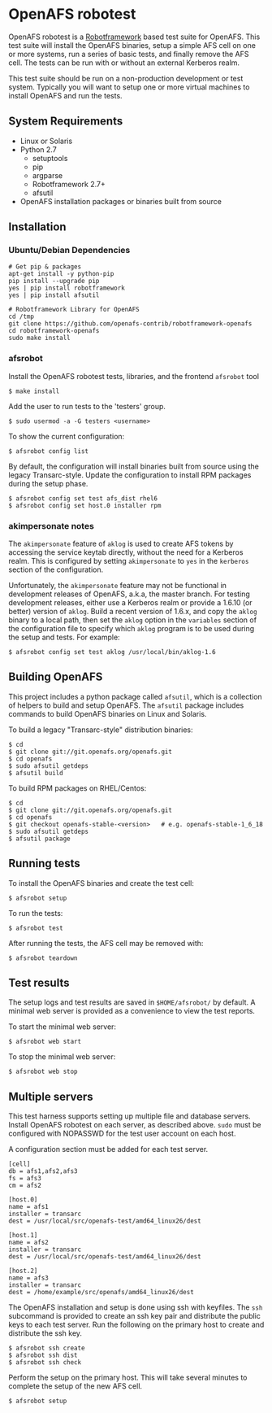 # OpenAFS robotest

OpenAFS robotest is a [Robotframework][1] based test suite for OpenAFS. This test
suite will install the OpenAFS binaries, setup a simple AFS cell on one or more
systems, run a series of basic tests, and finally remove the AFS cell.  The
tests can be run with or without an external Kerberos realm.

This test suite should be run on a non-production development or test system.
Typically you will want to setup one or more virtual machines to install
OpenAFS and run the tests.

[1]: http://robotframework.org/

## System Requirements

* Linux or Solaris
* Python 2.7
  * setuptools
  * pip
  * argparse
  * Robotframework 2.7+
  * afsutil
* OpenAFS installation packages or binaries built from source

## Installation
### Ubuntu/Debian Dependencies
```
# Get pip & packages
apt-get install -y python-pip
pip install --upgrade pip
yes | pip install robotframework
yes | pip install afsutil

# Robotframework Library for OpenAFS
cd /tmp
git clone https://github.com/openafs-contrib/robotframework-openafs
cd robotframework-openafs
sudo make install
```

### afsrobot
Install the OpenAFS robotest tests, libraries, and the frontend `afsrobot` tool

    $ make install

Add the user to run tests to the 'testers' group.

    $ sudo usermod -a -G testers <username>

To show the current configuration:

    $ afsrobot config list

By default, the configuration will install binaries built from source using the
legacy Transarc-style.  Update the configuration to install RPM packages during
the setup phase.

    $ afsrobot config set test afs_dist rhel6
    $ afsrobot config set host.0 installer rpm

### akimpersonate notes

The `akimpersonate` feature of `aklog` is used to create AFS tokens by
accessing the service keytab directly, without the need for a Kerberos realm.
This is configured by setting `akimpersonate` to `yes` in the `kerberos`
section of the configuration.

Unfortunately, the `akimpersonate` feature may not be functional in
development releases of OpenAFS, a.k.a, the master branch.  For testing
development releases, either use a Kerberos realm or provide a 1.6.10 (or
better) version of `aklog`.  Build a recent version of 1.6.x, and copy the
`aklog` binary to a local path, then set the `aklog` option in the `variables`
section of the configuration file to specify which `aklog` program is to be
used during the setup and tests. For example:

    $ afsrobot config set test aklog /usr/local/bin/aklog-1.6

## Building OpenAFS

This project includes a python package called `afsutil`, which is a collection
of helpers to build and setup OpenAFS.  The `afsutil` package includes commands
to build OpenAFS binaries on Linux and Solaris.

To build a legacy "Transarc-style" distribution binaries:

    $ cd
    $ git clone git://git.openafs.org/openafs.git
    $ cd openafs
    $ sudo afsutil getdeps
    $ afsutil build

To build RPM packages on RHEL/Centos:

    $ cd
    $ git clone git://git.openafs.org/openafs.git
    $ cd openafs
    $ git checkout openafs-stable-<version>   # e.g. openafs-stable-1_6_18
    $ sudo afsutil getdeps
    $ afsutil package

## Running tests

To install the OpenAFS binaries and create the test cell:

    $ afsrobot setup

To run the tests:

    $ afsrobot test

After running the tests, the AFS cell may be removed with:

    $ afsrobot teardown

## Test results

The setup logs and test results are saved in `$HOME/afsrobot/` by
default.  A minimal web server is provided as a convenience to view the test
reports.

To start the minimal web server:

    $ afsrobot web start

To stop the minimal web server:

    $ afsrobot web stop

## Multiple servers

This test harness supports setting up multiple file and database servers.
Install OpenAFS robotest on each server, as described above.  `sudo` must be
configured with NOPASSWD for the test user account on each host.

A configuration section must be added for each test server.

    [cell]
    db = afs1,afs2,afs3
    fs = afs3
    cm = afs2

    [host.0]
    name = afs1
    installer = transarc
    dest = /usr/local/src/openafs-test/amd64_linux26/dest

    [host.1]
    name = afs2
    installer = transarc
    dest = /usr/local/src/openafs-test/amd64_linux26/dest

    [host.2]
    name = afs3
    installer = transarc
    dest = /home/example/src/openafs/amd64_linux26/dest

The OpenAFS installation and setup is done using ssh with keyfiles. The
`ssh` subcommand is provided to create an ssh key pair and distribute
the public keys to each test server.  Run the following on the primary host to
create and distribute the ssh key.

    $ afsrobot ssh create
    $ afsrobot ssh dist
    $ afsrobot ssh check

Perform the setup on the primary host. This will take several minutes to
complete the setup of the new AFS cell.

    $ afsrobot setup


